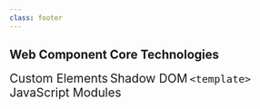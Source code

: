 ```yaml
---
class: footer
---
```

<h2 slot="title">Web Component Core Technologies</h2>
<figure-img src="ce.svg" alt="painter's palette" height="150">Custom Elements</figure-img>
<figure-img src="sd.svg" alt="sunglasses" height="150">Shadow DOM</figure-img>
<figure-img src="te.svg" alt="rubber stamp" width="150"><code>&lt;template></code></figure-img>
<figure-img src="esm.svg" alt="transport truck" height="150">JavaScript Modules</figure-img>

<style>
#contents {
  display: grid;
  grid-template-columns: repeat(4, 1fr);
  place-content: start center;
  width: max-content;
  margin-inline: auto;
  column-gap: 40px;
}
figure-img {
  --caption-align: center;
  --margin: 0;
  font-size: 1.5em;
}
@media (width <= 500px) {
  #contents {
    grid-template: 1fr 1fr / 1fr 1fr;
    column-gap: 0;
  }
  figure-img {
    scale: .75;
  }
}

</style>
